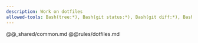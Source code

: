 ```yaml
---
description: Work on dotfiles
allowed-tools: Bash(tree:*), Bash(git status:*), Bash(git diff:*), Bash(jq:*), Bash(meta-composer:*)
---
```

@@_shared/common.md
@@rules/dotfiles.md
